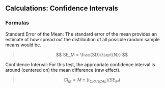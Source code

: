 ## Calculations: Confidence Intervals

### Formulas

Standard Error of the Mean: The standard error of the mean provides an estimate of how spread out the distribution of all possible random sample means would be.

> $$ SE_M = \frac{SD}{\sqrt{N}} $$

Confidence Interval: For this test, the appropriate confidence interval is around (centered on) the mean difference (raw effect).

> $$ CI_M = M \pm (t_{CRITICAL}) (SE_M) $$
